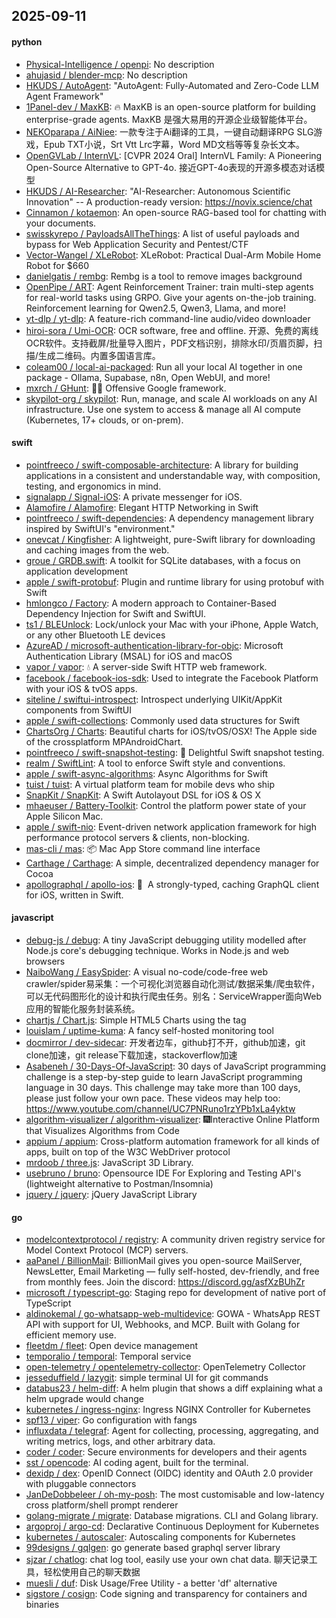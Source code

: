 ## 2025-09-11

#### python
* [Physical-Intelligence / openpi](https://github.com/Physical-Intelligence/openpi): No description
* [ahujasid / blender-mcp](https://github.com/ahujasid/blender-mcp): No description
* [HKUDS / AutoAgent](https://github.com/HKUDS/AutoAgent): "AutoAgent: Fully-Automated and Zero-Code LLM Agent Framework"
* [1Panel-dev / MaxKB](https://github.com/1Panel-dev/MaxKB): 🔥 MaxKB is an open-source platform for building enterprise-grade agents. MaxKB 是强大易用的开源企业级智能体平台。
* [NEKOparapa / AiNiee](https://github.com/NEKOparapa/AiNiee): 一款专注于Ai翻译的工具，一键自动翻译RPG SLG游戏，Epub TXT小说，Srt Vtt Lrc字幕，Word MD文档等等复杂长文本。
* [OpenGVLab / InternVL](https://github.com/OpenGVLab/InternVL): [CVPR 2024 Oral] InternVL Family: A Pioneering Open-Source Alternative to GPT-4o. 接近GPT-4o表现的开源多模态对话模型
* [HKUDS / AI-Researcher](https://github.com/HKUDS/AI-Researcher): "AI-Researcher: Autonomous Scientific Innovation" -- A production-ready version: https://novix.science/chat
* [Cinnamon / kotaemon](https://github.com/Cinnamon/kotaemon): An open-source RAG-based tool for chatting with your documents.
* [swisskyrepo / PayloadsAllTheThings](https://github.com/swisskyrepo/PayloadsAllTheThings): A list of useful payloads and bypass for Web Application Security and Pentest/CTF
* [Vector-Wangel / XLeRobot](https://github.com/Vector-Wangel/XLeRobot): XLeRobot: Practical Dual-Arm Mobile Home Robot for $660
* [danielgatis / rembg](https://github.com/danielgatis/rembg): Rembg is a tool to remove images background
* [OpenPipe / ART](https://github.com/OpenPipe/ART): Agent Reinforcement Trainer: train multi-step agents for real-world tasks using GRPO. Give your agents on-the-job training. Reinforcement learning for Qwen2.5, Qwen3, Llama, and more!
* [yt-dlp / yt-dlp](https://github.com/yt-dlp/yt-dlp): A feature-rich command-line audio/video downloader
* [hiroi-sora / Umi-OCR](https://github.com/hiroi-sora/Umi-OCR): OCR software, free and offline. 开源、免费的离线OCR软件。支持截屏/批量导入图片，PDF文档识别，排除水印/页眉页脚，扫描/生成二维码。内置多国语言库。
* [coleam00 / local-ai-packaged](https://github.com/coleam00/local-ai-packaged): Run all your local AI together in one package - Ollama, Supabase, n8n, Open WebUI, and more!
* [mxrch / GHunt](https://github.com/mxrch/GHunt): 🕵️‍♂️ Offensive Google framework.
* [skypilot-org / skypilot](https://github.com/skypilot-org/skypilot): Run, manage, and scale AI workloads on any AI infrastructure. Use one system to access & manage all AI compute (Kubernetes, 17+ clouds, or on-prem).

#### swift
* [pointfreeco / swift-composable-architecture](https://github.com/pointfreeco/swift-composable-architecture): A library for building applications in a consistent and understandable way, with composition, testing, and ergonomics in mind.
* [signalapp / Signal-iOS](https://github.com/signalapp/Signal-iOS): A private messenger for iOS.
* [Alamofire / Alamofire](https://github.com/Alamofire/Alamofire): Elegant HTTP Networking in Swift
* [pointfreeco / swift-dependencies](https://github.com/pointfreeco/swift-dependencies): A dependency management library inspired by SwiftUI's "environment."
* [onevcat / Kingfisher](https://github.com/onevcat/Kingfisher): A lightweight, pure-Swift library for downloading and caching images from the web.
* [groue / GRDB.swift](https://github.com/groue/GRDB.swift): A toolkit for SQLite databases, with a focus on application development
* [apple / swift-protobuf](https://github.com/apple/swift-protobuf): Plugin and runtime library for using protobuf with Swift
* [hmlongco / Factory](https://github.com/hmlongco/Factory): A modern approach to Container-Based Dependency Injection for Swift and SwiftUI.
* [ts1 / BLEUnlock](https://github.com/ts1/BLEUnlock): Lock/unlock your Mac with your iPhone, Apple Watch, or any other Bluetooth LE devices
* [AzureAD / microsoft-authentication-library-for-objc](https://github.com/AzureAD/microsoft-authentication-library-for-objc): Microsoft Authentication Library (MSAL) for iOS and macOS
* [vapor / vapor](https://github.com/vapor/vapor): 💧 A server-side Swift HTTP web framework.
* [facebook / facebook-ios-sdk](https://github.com/facebook/facebook-ios-sdk): Used to integrate the Facebook Platform with your iOS & tvOS apps.
* [siteline / swiftui-introspect](https://github.com/siteline/swiftui-introspect): Introspect underlying UIKit/AppKit components from SwiftUI
* [apple / swift-collections](https://github.com/apple/swift-collections): Commonly used data structures for Swift
* [ChartsOrg / Charts](https://github.com/ChartsOrg/Charts): Beautiful charts for iOS/tvOS/OSX! The Apple side of the crossplatform MPAndroidChart.
* [pointfreeco / swift-snapshot-testing](https://github.com/pointfreeco/swift-snapshot-testing): 📸 Delightful Swift snapshot testing.
* [realm / SwiftLint](https://github.com/realm/SwiftLint): A tool to enforce Swift style and conventions.
* [apple / swift-async-algorithms](https://github.com/apple/swift-async-algorithms): Async Algorithms for Swift
* [tuist / tuist](https://github.com/tuist/tuist): A virtual platform team for mobile devs who ship
* [SnapKit / SnapKit](https://github.com/SnapKit/SnapKit): A Swift Autolayout DSL for iOS & OS X
* [mhaeuser / Battery-Toolkit](https://github.com/mhaeuser/Battery-Toolkit): Control the platform power state of your Apple Silicon Mac.
* [apple / swift-nio](https://github.com/apple/swift-nio): Event-driven network application framework for high performance protocol servers & clients, non-blocking.
* [mas-cli / mas](https://github.com/mas-cli/mas): 📦 Mac App Store command line interface
* [Carthage / Carthage](https://github.com/Carthage/Carthage): A simple, decentralized dependency manager for Cocoa
* [apollographql / apollo-ios](https://github.com/apollographql/apollo-ios): 📱  A strongly-typed, caching GraphQL client for iOS, written in Swift.

#### javascript
* [debug-js / debug](https://github.com/debug-js/debug): A tiny JavaScript debugging utility modelled after Node.js core's debugging technique. Works in Node.js and web browsers
* [NaiboWang / EasySpider](https://github.com/NaiboWang/EasySpider): A visual no-code/code-free web crawler/spider易采集：一个可视化浏览器自动化测试/数据采集/爬虫软件，可以无代码图形化的设计和执行爬虫任务。别名：ServiceWrapper面向Web应用的智能化服务封装系统。
* [chartjs / Chart.js](https://github.com/chartjs/Chart.js): Simple HTML5 Charts using the <canvas> tag
* [louislam / uptime-kuma](https://github.com/louislam/uptime-kuma): A fancy self-hosted monitoring tool
* [docmirror / dev-sidecar](https://github.com/docmirror/dev-sidecar): 开发者边车，github打不开，github加速，git clone加速，git release下载加速，stackoverflow加速
* [Asabeneh / 30-Days-Of-JavaScript](https://github.com/Asabeneh/30-Days-Of-JavaScript): 30 days of JavaScript programming challenge is a step-by-step guide to learn JavaScript programming language in 30 days. This challenge may take more than 100 days, please just follow your own pace. These videos may help too: https://www.youtube.com/channel/UC7PNRuno1rzYPb1xLa4yktw
* [algorithm-visualizer / algorithm-visualizer](https://github.com/algorithm-visualizer/algorithm-visualizer): 🎆Interactive Online Platform that Visualizes Algorithms from Code
* [appium / appium](https://github.com/appium/appium): Cross-platform automation framework for all kinds of apps, built on top of the W3C WebDriver protocol
* [mrdoob / three.js](https://github.com/mrdoob/three.js): JavaScript 3D Library.
* [usebruno / bruno](https://github.com/usebruno/bruno): Opensource IDE For Exploring and Testing API's (lightweight alternative to Postman/Insomnia)
* [jquery / jquery](https://github.com/jquery/jquery): jQuery JavaScript Library

#### go
* [modelcontextprotocol / registry](https://github.com/modelcontextprotocol/registry): A community driven registry service for Model Context Protocol (MCP) servers.
* [aaPanel / BillionMail](https://github.com/aaPanel/BillionMail): BillionMail gives you open-source MailServer, NewsLetter, Email Marketing — fully self-hosted, dev-friendly, and free from monthly fees. Join the discord: https://discord.gg/asfXzBUhZr
* [microsoft / typescript-go](https://github.com/microsoft/typescript-go): Staging repo for development of native port of TypeScript
* [aldinokemal / go-whatsapp-web-multidevice](https://github.com/aldinokemal/go-whatsapp-web-multidevice): GOWA - WhatsApp REST API with support for UI, Webhooks, and MCP. Built with Golang for efficient memory use.
* [fleetdm / fleet](https://github.com/fleetdm/fleet): Open device management
* [temporalio / temporal](https://github.com/temporalio/temporal): Temporal service
* [open-telemetry / opentelemetry-collector](https://github.com/open-telemetry/opentelemetry-collector): OpenTelemetry Collector
* [jesseduffield / lazygit](https://github.com/jesseduffield/lazygit): simple terminal UI for git commands
* [databus23 / helm-diff](https://github.com/databus23/helm-diff): A helm plugin that shows a diff explaining what a helm upgrade would change
* [kubernetes / ingress-nginx](https://github.com/kubernetes/ingress-nginx): Ingress NGINX Controller for Kubernetes
* [spf13 / viper](https://github.com/spf13/viper): Go configuration with fangs
* [influxdata / telegraf](https://github.com/influxdata/telegraf): Agent for collecting, processing, aggregating, and writing metrics, logs, and other arbitrary data.
* [coder / coder](https://github.com/coder/coder): Secure environments for developers and their agents
* [sst / opencode](https://github.com/sst/opencode): AI coding agent, built for the terminal.
* [dexidp / dex](https://github.com/dexidp/dex): OpenID Connect (OIDC) identity and OAuth 2.0 provider with pluggable connectors
* [JanDeDobbeleer / oh-my-posh](https://github.com/JanDeDobbeleer/oh-my-posh): The most customisable and low-latency cross platform/shell prompt renderer
* [golang-migrate / migrate](https://github.com/golang-migrate/migrate): Database migrations. CLI and Golang library.
* [argoproj / argo-cd](https://github.com/argoproj/argo-cd): Declarative Continuous Deployment for Kubernetes
* [kubernetes / autoscaler](https://github.com/kubernetes/autoscaler): Autoscaling components for Kubernetes
* [99designs / gqlgen](https://github.com/99designs/gqlgen): go generate based graphql server library
* [sjzar / chatlog](https://github.com/sjzar/chatlog): chat log tool, easily use your own chat data. 聊天记录工具，轻松使用自己的聊天数据
* [muesli / duf](https://github.com/muesli/duf): Disk Usage/Free Utility - a better 'df' alternative
* [sigstore / cosign](https://github.com/sigstore/cosign): Code signing and transparency for containers and binaries
